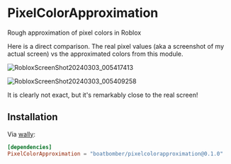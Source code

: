 # PixelColorApproximation

Rough approximation of pixel colors in Roblox

Here is a direct comparison. The real pixel values (aka a screenshot of my actual screen) vs the approximated colors from this module.

![RobloxScreenShot20240303_005417413](https://github.com/boatbomber/PixelColorApproximation/assets/40185666/ae76bba4-065c-4b02-8ea2-4711849bd8d1)

![RobloxScreenShot20240303_005409258](https://github.com/boatbomber/PixelColorApproximation/assets/40185666/9c807b4b-14a6-45bc-bbdd-88c8502eeb3f)

It is clearly not exact, but it's remarkably close to the real screen!

## Installation

Via [wally](https://wally.run):

```toml
[dependencies]
PixelColorApproximation = "boatbomber/pixelcolorapproximation@0.1.0"
```
